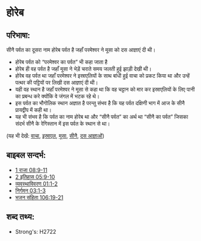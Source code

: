# होरेब #

## परिभाषा: ##

सीनै पर्वत का दूसरा नाम होरेब पर्वत है जहाँ परमेश्वर ने मूसा को दस आज्ञाएं दी थी।

* होरेब पर्वत को “परमेश्वर का पर्वत” भी कहा जाता है
* होरेब ही वह पर्वत है जहाँ मूसा ने भेड़ें चराते समय जलती हुई झाड़ी देखी थी।
* होरेब वह पर्वत था जहाँ परमेश्वर ने इस्राएलियों के साथ बांधी हुई वाचा को प्रकट किया था और उन्हें पत्थर की पट्टियों पर लिखी दस आज्ञाएं दी थी।
* यही वह स्थान है जहाँ परमेश्वर ने मूसा से कहा था कि वह चट्टान को मार कर इस्राएलियों के लिए पानी का प्रबन्ध करे क्योंकि वे जंगल में भटक रहे थे।
* इस पर्वत का भौगोलिक स्थान अज्ञात है परन्तु संभव है कि यह पर्वत दक्षिणी भाग में आज के सीनै प्रायद्वीप में कही था।
* यह भी संभव है कि पर्वत का नाम होरेब था और “सीनै पर्वत” का अर्थ था “सीनै का पर्वत” जिसका संदर्भ सीनै के रेगिस्तान में इस पर्वत के स्थान से था।

(यह भी देखें: [वाचा](../kt/covenant.md), [इस्राएल](../kt/israel.md), [मूसा](../names/moses.md), [सीनै](../names/sinai.md), [दस आज्ञाओं](../other/tencommandments.md))

## बाइबल सन्दर्भ: ##

* [1 राजा 08:9-11](rc://hi/tn/help/1ki/08/09)
* [2 इतिहास 05:9-10](rc://hi/tn/help/2ch/05/09)
* [व्यवस्थाविवरण 01:1-2](rc://hi/tn/help/deu/01/01)
* [निर्गमन 03:1-3](rc://hi/tn/help/exo/03/01)
* [भजन संहिता 106:19-21](rc://hi/tn/help/psa/106/019)

## शब्द तथ्य: ##

* Strong's: H2722
